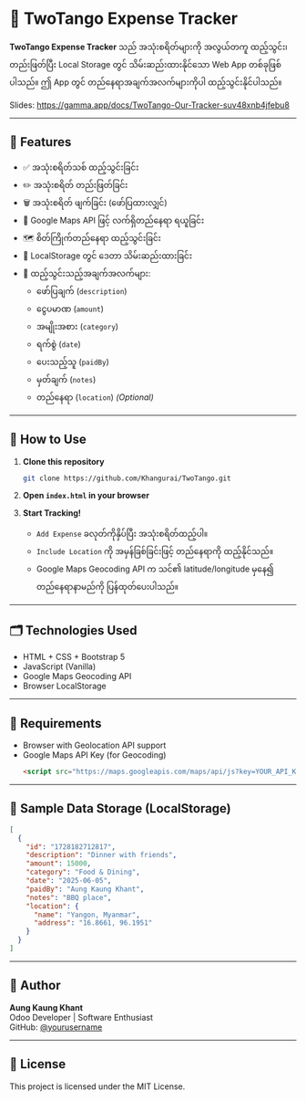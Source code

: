 
# 📘 TwoTango Expense Tracker

**TwoTango Expense Tracker** သည် အသုံးစရိတ်များကို အလွယ်တကူ ထည့်သွင်း၊ တည်းဖြတ်ပြီး Local Storage တွင် သိမ်းဆည်းထားနိုင်သော Web App တစ်ခုဖြစ်ပါသည်။ ဤ App တွင် တည်နေရာအချက်အလက်များကိုပါ ထည့်သွင်းနိုင်ပါသည်။

Slides: https://gamma.app/docs/TwoTango-Our-Tracker-suv48xnb4jfebu8

---

## 🔧 Features

- ✅ အသုံးစရိတ်သစ် ထည့်သွင်းခြင်း
- ✏️ အသုံးစရိတ် တည်းဖြတ်ခြင်း
- 🗑 အသုံးစရိတ် ဖျက်ခြင်း (ဖော်ပြထားလျှင်)
- 📍 Google Maps API ဖြင့် လက်ရှိတည်နေရာ ရယူခြင်း
- 🗺 စိတ်ကြိုက်တည်နေရာ ထည့်သွင်းခြင်း
- 🧠 LocalStorage တွင် ဒေတာ သိမ်းဆည်းထားခြင်း
- 🧾 ထည့်သွင်းသည့်အချက်အလက်များ:
  - ဖော်ပြချက် (`description`)
  - ငွေပမာဏ (`amount`)
  - အမျိုးအစား (`category`)
  - ရက်စွဲ (`date`)
  - ပေးသည့်သူ (`paidBy`)
  - မှတ်ချက် (`notes`)
  - တည်နေရာ (`location`) *(Optional)*

---

## 🚀 How to Use

1. **Clone this repository**
   ```bash
   git clone https://github.com/Khangurai/TwoTango.git
   ```

2. **Open `index.html` in your browser**

3. **Start Tracking!**
   - `Add Expense` ခလုတ်ကိုနှိပ်ပြီး အသုံးစရိတ်ထည့်ပါ။
   - `Include Location` ကို အမှန်ခြစ်ခြင်းဖြင့် တည်နေရာကို ထည့်နိုင်သည်။
   - Google Maps Geocoding API က သင်၏ latitude/longitude မှနေ၍ တည်နေရာနာမည်ကို ပြန်ထုတ်ပေးပါသည်။

---

## 🗂 Technologies Used

- HTML + CSS + Bootstrap 5
- JavaScript (Vanilla)
- Google Maps Geocoding API
- Browser LocalStorage

---

## 🔐 Requirements

- Browser with Geolocation API support
- Google Maps API Key (for Geocoding)
  ```html
  <script src="https://maps.googleapis.com/maps/api/js?key=YOUR_API_KEY&libraries=places"></script>
  ```

---

## 📎 Sample Data Storage (LocalStorage)
```json
[
  {
    "id": "1728182712817",
    "description": "Dinner with friends",
    "amount": 15000,
    "category": "Food & Dining",
    "date": "2025-06-05",
    "paidBy": "Aung Kaung Khant",
    "notes": "BBQ place",
    "location": {
      "name": "Yangon, Myanmar",
      "address": "16.8661, 96.1951"
    }
  }
]
```

---

## 💬 Author

**Aung Kaung Khant**  
Odoo Developer | Software Enthusiast  
GitHub: [@yourusername](https://github.com/yourusername)

---

## 📄 License

This project is licensed under the MIT License.
